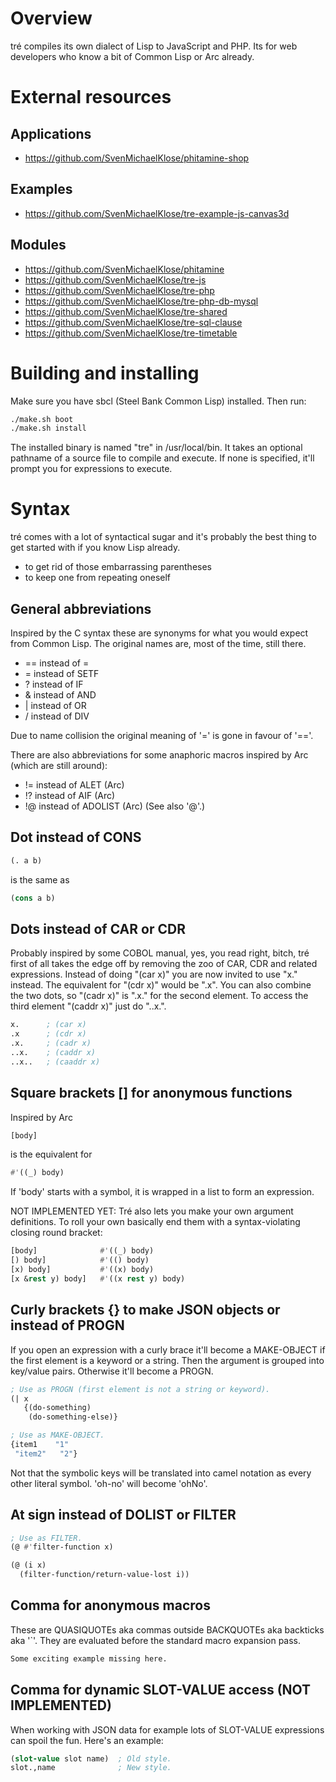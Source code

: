# Overview

tré compiles its own dialect of Lisp to JavaScript and PHP.
Its for web developers who know a bit of Common Lisp or Arc
already.


# External resources

## Applications

* https://github.com/SvenMichaelKlose/phitamine-shop

## Examples

* https://github.com/SvenMichaelKlose/tre-example-js-canvas3d

## Modules

* https://github.com/SvenMichaelKlose/phitamine
* https://github.com/SvenMichaelKlose/tre-js
* https://github.com/SvenMichaelKlose/tre-php
* https://github.com/SvenMichaelKlose/tre-php-db-mysql
* https://github.com/SvenMichaelKlose/tre-shared
* https://github.com/SvenMichaelKlose/tre-sql-clause
* https://github.com/SvenMichaelKlose/tre-timetable


# Building and installing

Make sure you have sbcl (Steel Bank Common Lisp) installed.
Then run:

```sh
./make.sh boot
./make.sh install
```

The installed binary is named "tre" in /usr/local/bin.  It
takes an optional pathname of a source file to compile and
execute.  If none is specified, it'll prompt you for
expressions to execute.


# Syntax

tré comes with a lot of syntactical sugar and it's probably
the best thing to get started with if you know Lisp already.

* to get rid of those embarrassing parentheses
* to keep one from repeating oneself

## General abbreviations

Inspired by the C syntax these are synonyms for what you
would expect from Common Lisp.  The original names are,
most of the time, still there.

* == instead of =
* = instead of SETF
* ? instead of IF
* & instead of AND
* | instead of OR
* / instead of DIV

Due to name collision the original meaning of '=' is gone
in favour of '=='.

There are also abbreviations for some anaphoric macros
inspired by Arc (which are still around):

* != instead of ALET (Arc)
* !? instead of AIF (Arc)
* !@ instead of ADOLIST (Arc) (See also '@'.)

## Dot instead of CONS

```lisp
(. a b)
```

is the same as

```lisp
(cons a b)
```

## Dots instead of CAR or CDR

Probably inspired by some COBOL manual, yes, you read right,
bitch, tré first of all takes the edge off by removing the
zoo of CAR, CDR and related expressions.  Instead of doing
"(car x)" you are now invited to use "x." instead.  The
equivalent for "(cdr x)" would be ".x".  You can also combine
the two dots, so "(cadr x)" is ".x." for the second element.
To access the third element "(caddr x)" just do "..x.".

```lisp
x.      ; (car x)
.x      ; (cdr x)
.x.     ; (cadr x)
..x.    ; (caddr x)
..x..   ; (caaddr x)

```

## Square brackets [] for anonymous functions

Inspired by Arc

```lisp
[body]
```

is the equivalent for

```lisp
#'((_) body)
```

If 'body' starts with a symbol, it is wrapped in a list to
form an expression.

NOT IMPLEMENTED YET:
Tré also lets you make your own argument definitions.
To roll your own basically end them with a syntax-violating
closing round bracket:

```lisp
[body]              #'((_) body)
[) body]            #'(() body)
[x) body]           #'((x) body)
[x &rest y) body]   #'((x rest y) body)
```

## Curly brackets {} to make JSON objects or instead of PROGN

If you open an expression with a curly brace it'll become a
MAKE-OBJECT if the first element is a keyword or a string.
Then the argument is grouped into key/value pairs.
Otherwise it'll become a PROGN.

```lisp
; Use as PROGN (first element is not a string or keyword).
(| x
   {(do-something)
    (do-something-else)}

; Use as MAKE-OBJECT.
{item1    "1"
 "item2"   "2"}
```

Not that the symbolic keys will be translated into camel
notation as every other literal symbol.  'oh-no' will become
'ohNo'.

## At sign instead of DOLIST or FILTER

```lisp
; Use as FILTER.
(@ #'filter-function x)
```

```lisp
(@ (i x)
  (filter-function/return-value-lost i))
```

## Comma for anonymous macros

These are QUASIQUOTEs aka commas outside BACKQUOTEs aka
backticks aka '`'.  They are evaluated before the standard
macro expansion pass.

```lisp
Some exciting example missing here.
```

## Comma for dynamic SLOT-VALUE access (NOT IMPLEMENTED)

When working with JSON data for example lots of SLOT-VALUE
expressions can spoil the fun.  Here's an example:

```lisp
(slot-value slot name)  ; Old style.
slot.,name              ; New style.
```
